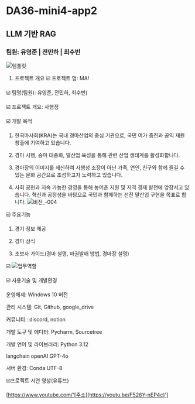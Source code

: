 # DA36-mini4-app2

## LLM 기반 RAG 
### 팀원: 유영준 | 전민하 | 최수빈
![템플릿](https://github.com/user-attachments/assets/0855b4f7-90e1-471d-8f19-8156c614b816)

1. 프로젝트 개요
☑️ 프로젝트 명: MA!

☑️ 팀명(팀원): 유영준, 전민하, 최수빈)

☑️ 프로젝트 개요: 사행정

☑️ 개발 목적

1. 한국마사회(KRA)는 국내 경마산업의 중심 기관으로, 국민 여가 증진과 공익 재원 창출에 기여하고 있습니다. 

2. 경마 시행, 승마 대중화, 말산업 육성을 통해 관련 산업 생태계를 활성화합니다. 

3. 경마장의 이미지를 쇄신하여 사행성 조장이 아닌 가족, 연인, 친구와 함께 즐길 수 있는 문화 공간으로 조성하고자 노력하고 있습니다. 


4. 사회 공헌과 지속 가능한 경영을 통해 농어촌 지원 및 지역 경제 발전에 앞장서고 있습니다. 
   혁신과 공정성을 바탕으로 국민과 함께하는 선진 말산업 구현을 목표로 합니다.
![비전_-004](https://github.com/user-attachments/assets/f3b859f7-e44d-4d6a-af1e-fbcd1c91a219)

☑️ 주요기능
1. 경기 정보 제공

2. 경마 상식

3. 초보자 가이드(경마 설명, 마권발매 방법, 경마장 설명)

☑️ ![업무역할](https://github.com/user-attachments/assets/0006bfde-0871-4611-8c83-5341627509ad)



☑️ 사용기술 및 개발환경 

운영체제: Windows 10 버전 

관리 시스템: Git, Github, google_drive

커뮤니티 : discord, notion

개발 도구 및 에디터: Pycharm, Sourcetree 

개발 언어 및 라이브러리: Python 3.12 

langchain
openAI GPT-4o

서버 환경: Conda UTF-8

☑️프로젝트 시연 영상(유튜브)

[https://www.youtube.com/'[주소](https://youtu.be/F526Y-nEP4c)']



